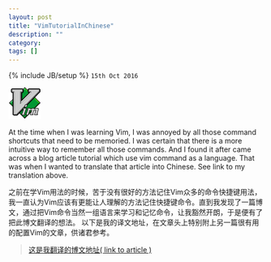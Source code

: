```yaml
---
layout: post
title: "VimTutorialInChinese"
description: ""
category: 
tags: []
---
```

{% include JB/setup %}
`15th Oct 2016`

![vim](assets/images/vim.png)

At the time when I was learning Vim, I was annoyed by all those command shortcuts that need to be memoried. I was certain that there is a more intuitive way to remember all those commands. And I found it after came across a blog article tutorial which use vim command as a language. That was when I wanted to translate that article into Chinese. See link to my translation above. 

之前在学Vim用法的时候，苦于没有很好的方法记住Vim众多的命令快捷键用法，我一直认为Vim应该有更能让人理解的方法记住快捷键命令。直到我发现了一篇博文，通过把Vim命令当然一组语言来学习和记忆命令，让我豁然开朗，于是便有了把此博文翻译的想法。
以下是我的译文地址，在文章头上特别附上另一篇很有用的配置Vim的文章，供诸君参考。

> [这是我翻译的博文地址( link to article )](http://leowz.github.io/2016/09/27/A-vim-Tutorial-and-Primer-%E4%B8%AD%E8%AF%91/)

